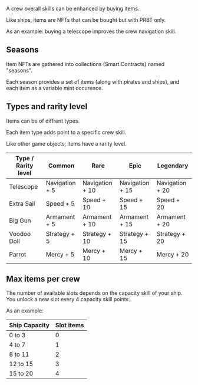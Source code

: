 A crew overall skills can be enhanced by buying items.

Like ships, items are NFTs that can be bought but with PRBT only.

As an example: buying a telescope improves the crew navigation skill.

## Seasons

Item NFTs are gathered into collections (Smart Contracts) named "seasons".

Each season provides a set of items (along with pirates and ships), and each item as a variable mint occurence.

## Types and rarity level

Items can be of diffrent types.

Each item type adds point to a specific crew skill.

Like other game objects, items have a rarity level.

| Type / Rarity level | Common         | Rare            | Epic            | Legendary       |
|---------------------|----------------|-----------------|-----------------|-----------------|
| Telescope           | Navigation + 5 | Navigation + 10 | Navigation + 15 | Navigation + 20 |
| Extra Sail          | Speed + 5      | Speed + 10      | Speed + 15      | Speed + 20      |
| Big Gun             | Armament + 5   | Armament + 10   | Armament + 15   | Armament + 20   |
| Voodoo Doll         | Strategy + 5   | Strategy + 10   | Strategy + 15   | Strategy + 20   |
| Parrot              | Mercy + 5      | Mercy + 10      | Mercy + 15      | Mercy + 20      |

## Max items per crew

The number of available slots depends on the capacity skill of your ship. You unlock a new slot every 4 capacity skill points.

As an example: 

| Ship Capacity    	| Slot items 	   |
|-------------------|------------------|
| 0 to 3            | 0            	   |
| 4 to 7      	    | 1                |
| 8 to 11    	    | 2    	           |
| 12 to 15    	    | 3    	           |
| 15 to 20    	    | 4    	           |


